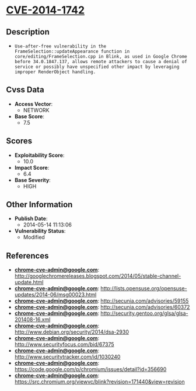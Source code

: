
# [CVE-2014-1742](http://googlechromereleases.blogspot.com/2014/05/stable-channel-update.html)

## Description

- `Use-after-free vulnerability in the FrameSelection::updateAppearance function in core/editing/FrameSelection.cpp in Blink, as used in Google Chrome before 34.0.1847.137, allows remote attackers to cause a denial of service or possibly have unspecified other impact by leveraging improper RenderObject handling.`

## Cvss Data

- **Access Vector**:
  - NETWORK
- **Base Score**:
  - 7.5

## Scores

- **Exploitability Score**:
  - 10.0
- **Impact Score**:
  - 6.4
- **Base Severity**:
  - HIGH

## Other Information

- **Publish Date**:
  - 2014-05-14 11:13:06
- **Vulnerability Status**:
  - Modified

## References

- **chrome-cve-admin@google.com**: http://googlechromereleases.blogspot.com/2014/05/stable-channel-update.html
- **chrome-cve-admin@google.com**: http://lists.opensuse.org/opensuse-updates/2014-06/msg00023.html
- **chrome-cve-admin@google.com**: http://secunia.com/advisories/59155
- **chrome-cve-admin@google.com**: http://secunia.com/advisories/60372
- **chrome-cve-admin@google.com**: http://security.gentoo.org/glsa/glsa-201408-16.xml
- **chrome-cve-admin@google.com**: http://www.debian.org/security/2014/dsa-2930
- **chrome-cve-admin@google.com**: http://www.securityfocus.com/bid/67375
- **chrome-cve-admin@google.com**: http://www.securitytracker.com/id/1030240
- **chrome-cve-admin@google.com**: https://code.google.com/p/chromium/issues/detail?id=356690
- **chrome-cve-admin@google.com**: https://src.chromium.org/viewvc/blink?revision=171440&view=revision
